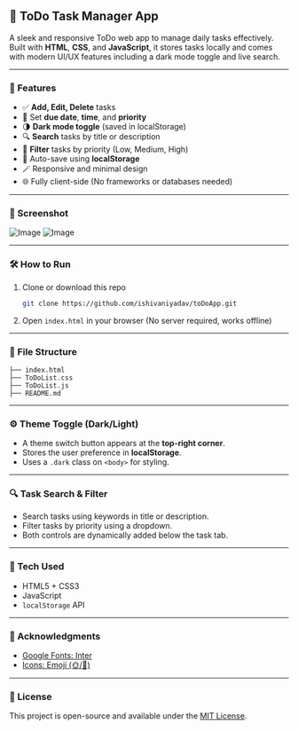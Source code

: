 ## 📝 ToDo Task Manager App

A sleek and responsive ToDo web app to manage daily tasks effectively. Built with **HTML**, **CSS**, and **JavaScript**, it stores tasks locally and comes with modern UI/UX features including a dark mode toggle and live search.

---

### 🚀 Features

* ✅ **Add, Edit, Delete** tasks
* 📅 Set **due date**, **time**, and **priority**
* 🌗 **Dark mode toggle** (saved in localStorage)
* 🔍 **Search** tasks by title or description
* 🎯 **Filter** tasks by priority (Low, Medium, High)
* 🧠 Auto-save using **localStorage**
* 🪄 Responsive and minimal design
* 🌐 Fully client-side (No frameworks or databases needed)

---

### 📸 Screenshot

![Image](https://github.com/user-attachments/assets/e05fdb93-24b5-477a-b13e-ec223a30256b)
![Image](https://github.com/user-attachments/assets/0b7658c2-e641-4189-a990-1391cca8dc11)

---

### 🛠️ How to Run

1. Clone or download this repo

   ```bash
   git clone https://github.com/ishivaniyadav/toDoApp.git
   ```

2. Open `index.html` in your browser
   (No server required, works offline)

---

### 📁 File Structure

```
├── index.html
├── ToDoList.css
├── ToDoList.js
├── README.md
```

---

### ⚙️ Theme Toggle (Dark/Light)

* A theme switch button appears at the **top-right corner**.
* Stores the user preference in **localStorage**.
* Uses a `.dark` class on `<body>` for styling.

---

### 🔍 Task Search & Filter

* Search tasks using keywords in title or description.
* Filter tasks by priority using a dropdown.
* Both controls are dynamically added below the task tab.

---

### 🧪 Tech Used

* HTML5 + CSS3
* JavaScript
* `localStorage` API

---

### 🙌 Acknowledgments

* [Google Fonts: Inter](https://fonts.google.com/specimen/Inter)
* [Icons: Emoji (🌞/🌙)](https://emojipedia.org/)

---

### 📃 License

This project is open-source and available under the [MIT License](LICENSE).
